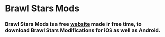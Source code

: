 # Brawl Stars Mods
### Brawl Stars Mods is a free [website](https://bsbot1.github.io/Brawl-Stars-Mods/) made in free time, to download Brawl Stars Modifications for iOS as well as Android.
